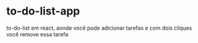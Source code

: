 # to-do-list-app
to-do-list em react, aonde você pode adicionar tarefas e com dois cliques você remove essa tarefa
